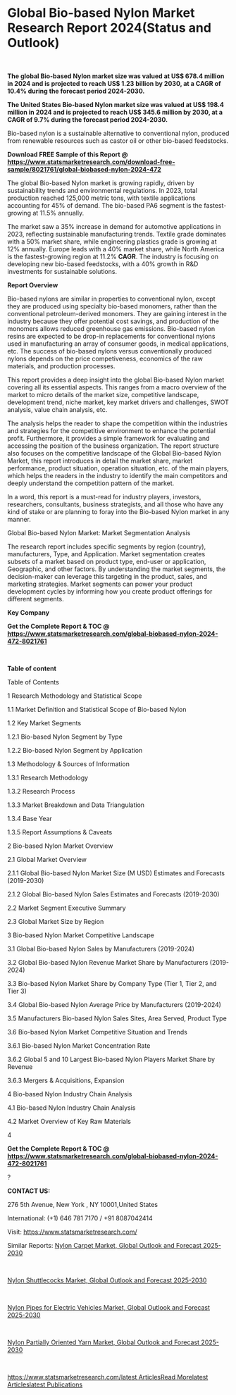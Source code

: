 <h1>Global Bio-based Nylon Market Research Report 2024(Status and Outlook)</h1><br/><p><strong>The global Bio-based Nylon market size was valued at US$ 678.4 million in 2024 and is projected to reach US$ 1.23 billion by 2030, at a <strong>CAGR</strong> of 10.4% during the forecast period 2024-2030.</strong></p>
 
 
 
 <p><strong>The United States Bio-based Nylon market size was valued at US$ 198.4 million in 2024 and is projected to reach US$ 345.6 million by 2030, at a <strong>CAGR</strong> of 9.7% during the forecast period 2024-2030.</strong></p>
 
 
 
 <p>Bio-based nylon is a sustainable alternative to conventional nylon, produced from renewable resources such as castor oil or other bio-based feedstocks.</p>
 
 
 
 <p><strong>Download FREE Sample of this Report @ <a href="https://www.statsmarketresearch.com/download-free-sample/8021761/global-biobased-nylon-2024-472">https://www.statsmarketresearch.com/download-free-sample/8021761/global-biobased-nylon-2024-472</a></strong></p>
 
 
 
 <p>The global Bio-based Nylon market is growing rapidly, driven by sustainability trends and environmental regulations. In 2023, total production reached 125,000 metric tons, with textile applications accounting for 45% of demand. The bio-based PA6 segment is the fastest-growing at 11.5% annually.</p>
 
 
 
 <p>The market saw a 35% increase in demand for automotive applications in 2023, reflecting sustainable manufacturing trends. Textile grade dominates with a 50% market share, while engineering plastics grade is growing at 12% annually. Europe leads with a 40% market share, while North America is the fastest-growing region at 11.2% <strong>CAGR</strong>. The industry is focusing on developing new bio-based feedstocks, with a 40% growth in R&D investments for sustainable solutions.</p>
 
 
 
 <p><strong style="text-align:center">Report Overview</strong></p>
 
 
 
 <p>Bio-based nylons are similar in properties to conventional nylon, except they are produced using specialty bio-based monomers, rather than the conventional petroleum-derived monomers. They are gaining interest in the industry because they offer potential cost savings, and production of the monomers allows reduced greenhouse gas emissions. Bio-based nylon resins are expected to be drop-in replacements for conventional nylons used in manufacturing an array of consumer goods, in medical applications, etc. The success of bio-based nylons versus conventionally produced nylons depends on the price competiveness, economics of the raw materials, and production processes.</p>
 
 
 
 <p>This report provides a deep insight into the global Bio-based Nylon market covering all its essential aspects. This ranges from a macro overview of the market to micro details of the market size, competitive landscape, development trend, niche market, key market drivers and challenges, SWOT analysis, value chain analysis, etc.</p>
 
 
 
 <p>The analysis helps the reader to shape the competition within the industries and strategies for the competitive environment to enhance the potential profit. Furthermore, it provides a simple framework for evaluating and accessing the position of the business organization. The report structure also focuses on the competitive landscape of the Global Bio-based Nylon Market, this report introduces in detail the market share, market performance, product situation, operation situation, etc. of the main players, which helps the readers in the industry to identify the main competitors and deeply understand the competition pattern of the market.</p>
 
 
 
 <p>In a word, this report is a must-read for industry players, investors, researchers, consultants, business strategists, and all those who have any kind of stake or are planning to foray into the Bio-based Nylon market in any manner.</p>
 
 
 
 <p>Global Bio-based Nylon Market: Market Segmentation Analysis</p>
 
 
 
 <p>The research report includes specific segments by region (country), manufacturers, Type, and Application. Market segmentation creates subsets of a market based on product type, end-user or application, Geographic, and other factors. By understanding the market segments, the decision-maker can leverage this targeting in the product, sales, and marketing strategies. Market segments can power your product development cycles by informing how you create product offerings for different segments.</p>
 
 
 
 <p><strong>Key Company</strong></p>
 
 
 
 <div><b>Get the Complete Report & TOC @ <a href="https://www.statsmarketresearch.com/global-biobased-nylon-2024-472-8021761">https://www.statsmarketresearch.com/global-biobased-nylon-2024-472-8021761</a></b></div>
 
 
 
 <p><br />
 
 <b>Table of content</b></p>
 
 
 
 <p>Table of Contents<br />
 
 1 Research Methodology and Statistical Scope<br />
 
 1.1 Market Definition and Statistical Scope of Bio-based Nylon<br />
 
 1.2 Key Market Segments<br />
 
 1.2.1 Bio-based Nylon Segment by Type<br />
 
 1.2.2 Bio-based Nylon Segment by Application<br />
 
 1.3 Methodology & Sources of Information<br />
 
 1.3.1 Research Methodology<br />
 
 1.3.2 Research Process<br />
 
 1.3.3 Market Breakdown and Data Triangulation<br />
 
 1.3.4 Base Year<br />
 
 1.3.5 Report Assumptions & Caveats<br />
 
 2 Bio-based Nylon Market Overview<br />
 
 2.1 Global Market Overview<br />
 
 2.1.1 Global Bio-based Nylon Market Size (M USD) Estimates and Forecasts (2019-2030)<br />
 
 2.1.2 Global Bio-based Nylon Sales Estimates and Forecasts (2019-2030)<br />
 
 2.2 Market Segment Executive Summary<br />
 
 2.3 Global Market Size by Region<br />
 
 3 Bio-based Nylon Market Competitive Landscape<br />
 
 3.1 Global Bio-based Nylon Sales by Manufacturers (2019-2024)<br />
 
 3.2 Global Bio-based Nylon Revenue Market Share by Manufacturers (2019-2024)<br />
 
 3.3 Bio-based Nylon Market Share by Company Type (Tier 1, Tier 2, and Tier 3)<br />
 
 3.4 Global Bio-based Nylon Average Price by Manufacturers (2019-2024)<br />
 
 3.5 Manufacturers Bio-based Nylon Sales Sites, Area Served, Product Type<br />
 
 3.6 Bio-based Nylon Market Competitive Situation and Trends<br />
 
 3.6.1 Bio-based Nylon Market Concentration Rate<br />
 
 3.6.2 Global 5 and 10 Largest Bio-based Nylon Players Market Share by Revenue<br />
 
 3.6.3 Mergers & Acquisitions, Expansion<br />
 
 4 Bio-based Nylon Industry Chain Analysis<br />
 
 4.1 Bio-based Nylon Industry Chain Analysis<br />
 
 4.2 Market Overview of Key Raw Materials<br />
 
 4</p>
 
 
 
 <div><b>Get the Complete Report & TOC @ <a href="https://www.statsmarketresearch.com/global-biobased-nylon-2024-472-8021761">https://www.statsmarketresearch.com/global-biobased-nylon-2024-472-8021761</a></b></div>
 
 
 
 <p>? </p>
 
 
 
 <p><b>CONTACT US:</b><br />
 
 276 5th Avenue, New York , NY 10001,United States<br />
 
 International: (+1) 646 781 7170 / +91 8087042414<br />
 
 Visit: <a href="https://www.statsmarketresearch.com/">https://www.statsmarketresearch.com/</a><br />
 
 Similar Reports: <a href="https://www.statsmarketresearch.com/global-biobased-nylon-2024-472-8021761">Nylon Carpet Market, Global Outlook and Forecast 2025-2030</a><br />
 
 <br />
 
 <a href="https://www.statsmarketresearch.com/global-biobased-nylon-2024-472-8021761">Nylon Shuttlecocks Market, Global Outlook and Forecast 2025-2030</a><br />
 
 <br />
 
 <a href="https://www.statsmarketresearch.com/global-biobased-nylon-2024-472-8021761">Nylon Pipes for Electric Vehicles Market, Global Outlook and Forecast 2025-2030</a><br />
 
 <br />
 
 <a href="https://www.statsmarketresearch.com/global-biobased-nylon-2024-472-8021761">Nylon Partially Oriented Yarn Market, Global Outlook and Forecast 2025-2030</a><br />
 
 <br />
 
 <a href="https://gyeongbokgung.com">https://www.statsmarketresearch.com/</a><a href="https://hallyeomaritime.com">latest Articles</a><a href="https://jingwansa.com">Read More</a><a href="https://nguoiviet.jp/">latest Articles</a><a href="https://www.intelmarketresearch.com/">latest Publications</a></p>